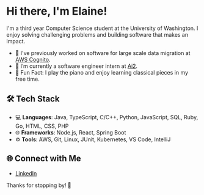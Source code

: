 # Hi there, I'm Elaine!
I'm a third year Computer Science student at the University of Washington. I enjoy solving challenging problems and building software that makes an impact.

- 🔭 I've previously worked on software for large scale data migration at [AWS Cognito](https://aws.amazon.com/cognito/).
- 🌱 I’m currently a software engineer intern at [Ai2](https://allenai.org/).
- 🎹 Fun Fact: I play the piano and enjoy learning classical pieces in my free time.

## 🛠️ Tech Stack
- 💻 **Languages**: Java, TypeScript, C/C++, Python, JavaScript, SQL, Ruby, Go, HTML, CSS, PHP
- 🌐 **Frameworks**: Node.js, React, Spring Boot
- ⚙️ **Tools**: AWS, Git, Linux, JUnit, Kubernetes, VS Code, IntelliJ

## 🌐 Connect with Me
- [LinkedIn](https://linkedin.com/in/zhong-elaine)

Thanks for stopping by! 🌟
